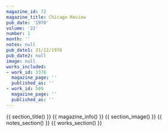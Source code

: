 ```yaml
---
magazine_id: 72
magazine_title: Chicago Review
pub_date: '1970'
volume: '22'
number: 1
month: ''
notes: null
pub_date1: 31/12/1970
pub_date2: null
image: null
works_included:
- work_id: 3376
  magazine_page: ''
  published_as: ''
- work_id: 509
  magazine_page: ''
  published_as: ''
---
```


{{ section_title() }}
{{ magazine_info() }}
{{ section_image() }}
{{ notes_section() }}
{{ works_section() }}

